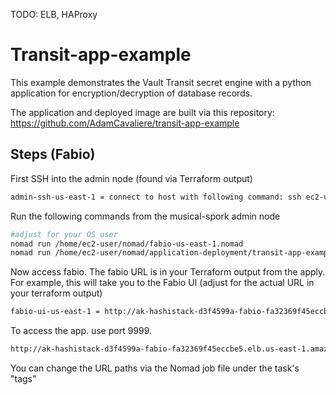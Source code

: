 TODO: ELB, HAProxy

# Transit-app-example
This example demonstrates the Vault Transit secret engine with a python application for encryption/decryption of database records.

The application and deployed image are built via this repository: https://github.com/AdamCavaliere/transit-app-example

## Steps (Fabio)

First SSH into the admin node (found via Terraform output)
```bash
admin-ssh-us-east-1 = connect to host with following command: ssh ec2-user@3.93.54.250 -i private_key.pem
```

Run the following commands from the musical-spork admin node

```bash
#adjust for your OS user 
nomad run /home/ec2-user/nomad/fabio-us-east-1.nomad
nomad run /home/ec2-user/nomad/application-deployment/transit-app-example/transit-app-example.nomad
```

Now access fabio. The fabio URL is in your Terraform output from the apply.
For example, this will take you to the Fabio UI (adjust for the actual URL in your terraform output)
```bash
fabio-ui-us-east-1 = http://ak-hashistack-d3f4599a-fabio-fa32369f45eccbe5.elb.us-east-1.amazonaws.com:9998
```

To access the app. use port 9999.
```bash
http://ak-hashistack-d3f4599a-fabio-fa32369f45eccbe5.elb.us-east-1.amazonaws.com:9999/"
```

You can change the URL paths via the Nomad job file under the task's "tags"